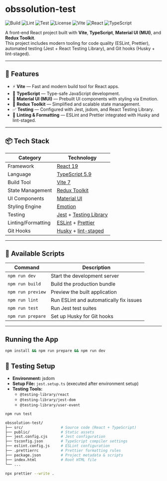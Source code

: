 # obssolution-test

![Build](https://img.shields.io/badge/build-passing-brightgreen)
![Lint](https://img.shields.io/badge/lint-passing-brightgreen)
![Test](https://img.shields.io/badge/tests-passing-brightgreen)
![License](https://img.shields.io/badge/license-MIT-blue)
![Vite](https://img.shields.io/badge/Vite-7.x-646CFF?logo=vite)
![React](https://img.shields.io/badge/React-19.x-61DAFB?logo=react)
![TypeScript](https://img.shields.io/badge/TypeScript-5.9-blue?logo=typescript)

A front-end React project built with **Vite**, **TypeScript**, **Material UI (MUI)**, and **Redux Toolkit**.  
This project includes modern tooling for code quality (ESLint, Prettier), automated testing (Jest + React Testing Library), and Git hooks (Husky + lint-staged).

---

## 🚀 Features

- ⚡ **Vite** — Fast and modern build tool for React apps.  
- 🧠 **TypeScript** — Type-safe JavaScript development.  
- 🎨 **Material UI (MUI)** — Prebuilt UI components with styling via Emotion.  
- 🔁 **Redux Toolkit** — Simplified and scalable state management.  
- ✅ **Testing** — Configured with Jest, jsdom, and React Testing Library.  
- 🧹 **Linting & Formatting** — ESLint and Prettier integrated with Husky and lint-staged.  

---

## 📦 Tech Stack

| Category          | Technology |
|--------------------|-------------|
| Framework          | [React 19](https://react.dev/) |
| Language           | [TypeScript 5.9](https://www.typescriptlang.org/) |
| Build Tool         | [Vite 7](https://vitejs.dev/) |
| State Management   | [Redux Toolkit](https://redux-toolkit.js.org/) |
| UI Components      | [Material UI](https://mui.com/) |
| Styling Engine     | [Emotion](https://emotion.sh/docs/introduction) |
| Testing            | [Jest](https://jestjs.io/) + [Testing Library](https://testing-library.com/) |
| Linting/Formatting | [ESLint](https://eslint.org/) + [Prettier](https://prettier.io/) |
| Git Hooks          | [Husky](https://typicode.github.io/husky/) + [lint-staged](https://github.com/okonet/lint-staged) |

---

## 🧰 Available Scripts

| Command | Description |
|----------|-------------|
| `npm run dev` | Start the development server |
| `npm run build` | Build the production bundle |
| `npm run preview` | Preview the built application |
| `npm run lint` | Run ESLint and automatically fix issues |
| `npm run test` | Run Jest test suites |
| `npm run prepare` | Set up Husky for Git hooks |

---

## Running the App

```bash
npm install && npm run prepare && npm run dev
```

## 🧪 Testing Setup

- **Environment:** jsdom  
- **Setup File:** `jest.setup.ts` (executed after environment setup)  
- **Testing Tools:**  
  - `@testing-library/react`  
  - `@testing-library/jest-dom`  
  - `@testing-library/user-event`  

```bash
npm run test

obssolution-test/
├── src/                 # Source code (React + TypeScript)
├── public/              # Static assets
├── jest.config.cjs      # Jest configuration
├── tsconfig.json        # TypeScript compiler settings
├── eslint.config.js     # ESLint configuration
├── .prettierrc          # Prettier formatting rules
├── package.json         # Project metadata & scripts
├── index.html           # Root HTML file
└── ...

npx prettier --write .
```

